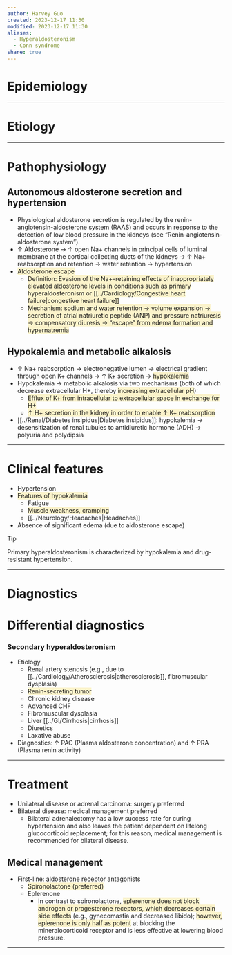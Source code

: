 ```yaml
---
author: Harvey Guo
created: 2023-12-17 11:30
modified: 2023-12-17 11:30
aliases:
  - Hyperaldosteronism
  - Conn syndrome
share: true
---
```


# Epidemiology


---
# Etiology


---
# Pathophysiology
## Autonomous aldosterone secretion and hypertension
- Physiological aldosterone secretion is regulated by the renin-angiotensin-aldosterone system (RAAS) and occurs in response to the detection of low blood pressure in the kidneys (see “Renin-angiotensin-aldosterone system”).
- ↑ Aldosterone → ↑ open Na+ channels in principal cells of luminal membrane at the cortical collecting ducts of the kidneys → ↑ Na+ reabsorption and retention → water retention → hypertension
- <span style="background:rgba(240, 200, 0, 0.2)">Aldosterone escape</span>
	- <span style="background:rgba(240, 200, 0, 0.2)">Definition: Evasion of the Na+-retaining effects of inappropriately elevated aldosterone levels in conditions such as primary hyperaldosteronism or [[../Cardiology/Congestive heart failure|congestive heart failure]]</span>
	- <span style="background:rgba(240, 200, 0, 0.2)">Mechanism: sodium and water retention → volume expansion → secretion of atrial natriuretic peptide (ANP) and pressure natriuresis → compensatory diuresis → “escape” from edema formation and hypernatremia</span>
## Hypokalemia and metabolic alkalosis
- ↑ Na+ reabsorption → electronegative lumen → electrical gradient through open K+ channels → ↑ K+ secretion → <span style="background:rgba(240, 200, 0, 0.2)">hypokalemia</span>
- Hypokalemia → metabolic alkalosis via two mechanisms (both of which decrease extracellular H+, thereby <span style="background:rgba(240, 200, 0, 0.2)">increasing extracellular pH</span>):
	- <span style="background:rgba(240, 200, 0, 0.2)">Efflux of K+ from intracellular to extracellular space in exchange for H+</span>
	- <span style="background:rgba(240, 200, 0, 0.2)">↑ H+ secretion in the kidney in order to enable ↑ K+ reabsorption</span>
- [[../Renal/Diabetes insipidus|Diabetes insipidus]]: hypokalemia → desensitization of renal tubules to antidiuretic hormone (ADH) → polyuria and polydipsia

---
# Clinical features
- Hypertension
- <span style="background:rgba(240, 200, 0, 0.2)">Features of hypokalemia </span>
	- Fatigue
	- <span style="background:rgba(240, 200, 0, 0.2)">Muscle weakness, cramping</span>
	- [[../Neurology/Headaches|Headaches]]
- Absence of significant edema (due to aldosterone escape)
>[!tip] 
>Primary hyperaldosteronism is characterized by hypokalemia and drug-resistant hypertension.

---
# Diagnostics

# Differential diagnostics
### Secondary hyperaldosteronism
- Etiology
	- Renal artery stenosis (e.g., due to [[../Cardiology/Atherosclerosis|atherosclerosis]], fibromuscular dysplasia)
	- <span style="background:rgba(240, 200, 0, 0.2)">Renin-secreting tumor</span>
	- Chronic kidney disease
	- Advanced CHF
	- Fibromuscular dysplasia
	- Liver [[../GI/Cirrhosis|cirrhosis]]
	- Diuretics
	- Laxative abuse
- Diagnostics: ↑ PAC (Plasma aldosterone concentration) and ↑ PRA (Plasma renin activity)

---
# Treatment
- Unilateral disease or adrenal carcinoma: surgery preferred
- Bilateral disease: medical management preferred
	- Bilateral adrenalectomy has a low success rate for curing hypertension and also leaves the patient dependent on lifelong glucocorticoid replacement; for this reason, medical management is recommended for bilateral disease.
## Medical management
- First-line: aldosterone receptor antagonists
	- <span style="background:rgba(240, 200, 0, 0.2)">Spironolactone (preferred)</span>
	- Eplerenone
		- In contrast to spironolactone, <span style="background:rgba(240, 200, 0, 0.2)">eplerenone does not block androgen or progesterone receptors, which decreases certain side effects</span> (e.g., gynecomastia and decreased libido); <span style="background:rgba(240, 200, 0, 0.2)">however, eplerenone is only half as potent</span> at blocking the mineralocorticoid receptor and is less effective at lowering blood pressure.

---
